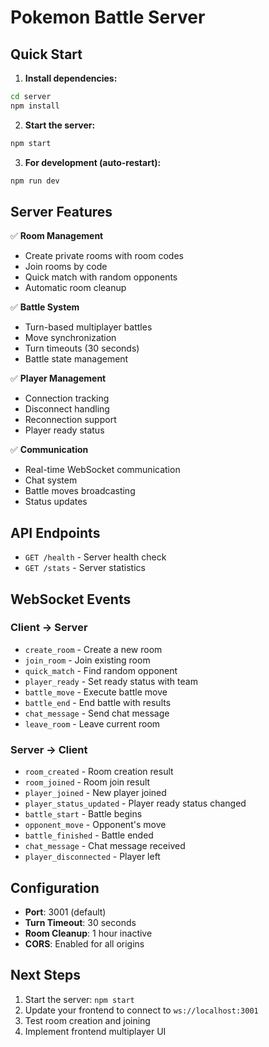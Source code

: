 # Pokemon Battle Server

## Quick Start

1. **Install dependencies:**

```bash
cd server
npm install
```

2. **Start the server:**

```bash
npm start
```

3. **For development (auto-restart):**

```bash
npm run dev
```

## Server Features

✅ **Room Management**

-  Create private rooms with room codes
-  Join rooms by code
-  Quick match with random opponents
-  Automatic room cleanup

✅ **Battle System**

-  Turn-based multiplayer battles
-  Move synchronization
-  Turn timeouts (30 seconds)
-  Battle state management

✅ **Player Management**

-  Connection tracking
-  Disconnect handling
-  Reconnection support
-  Player ready status

✅ **Communication**

-  Real-time WebSocket communication
-  Chat system
-  Battle moves broadcasting
-  Status updates

## API Endpoints

-  `GET /health` - Server health check
-  `GET /stats` - Server statistics

## WebSocket Events

### Client → Server

-  `create_room` - Create a new room
-  `join_room` - Join existing room
-  `quick_match` - Find random opponent
-  `player_ready` - Set ready status with team
-  `battle_move` - Execute battle move
-  `battle_end` - End battle with results
-  `chat_message` - Send chat message
-  `leave_room` - Leave current room

### Server → Client

-  `room_created` - Room creation result
-  `room_joined` - Room join result
-  `player_joined` - New player joined
-  `player_status_updated` - Player ready status changed
-  `battle_start` - Battle begins
-  `opponent_move` - Opponent's move
-  `battle_finished` - Battle ended
-  `chat_message` - Chat message received
-  `player_disconnected` - Player left

## Configuration

-  **Port**: 3001 (default)
-  **Turn Timeout**: 30 seconds
-  **Room Cleanup**: 1 hour inactive
-  **CORS**: Enabled for all origins

## Next Steps

1. Start the server: `npm start`
2. Update your frontend to connect to `ws://localhost:3001`
3. Test room creation and joining
4. Implement frontend multiplayer UI
